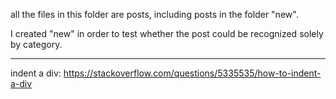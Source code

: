 all the files in this folder are posts, including posts in the folder "new".

I created "new" in order to test whether the post could be recognized solely by category.

------------

indent a div: https://stackoverflow.com/questions/5335535/how-to-indent-a-div
